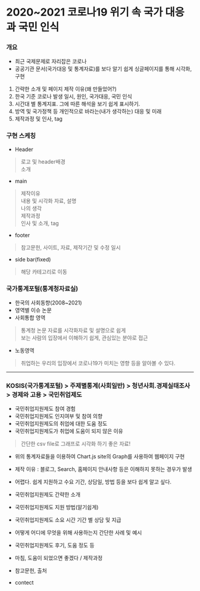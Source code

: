 # 2020~2021 코로나19 위기 속 국가 대응과 국민 인식


### 개요
- 최근 국제문제로 자리잡은 코로나
- 공공기관 문서(국가대응 및 통계자료)를 보다 알기 쉽게 싱글페이지를 통해 시각화, 구현
1. 간략한 소개 및 페이지 제작 이유(왜 만들었어?)
2. 한국 기준 코로나 발생 일시, 원인, 국가대응, 국민 인식
3. 시간대 별 통계지표. 그에 따른 해석을 보기 쉽게 표시하기.
4. 방역 및 국가정책 등 개인적으로 바라는(내가 생각하는) 대응 및 미래
5. 제작과정 및 인사, tag

### 구현 스케칭
- Header
> 로고 및 header배경   
> 소개   
- main
> 제작이유   
> 내용 및 시각화 자료, 설명   
> 나의 생각   
> 제작과정   
> 인사 및 소개, tag
- footer
> 참고문헌, 사이트, 자료, 제작기간 및 수정 일시
- side bar(fixed)
> 해당 카테고리로 이동

### 국가통계포털(통계청자료실)
- 한국의 사회동향(2008~2021)
- 영역별 이슈 논문
- 사회통합 영역
> 통계청 논문 자료를 시각화자료 및 설명으로 쉽게   
> 보는 사람의 입장에서 이해하기 쉽게, 관심있는 분야로 접근
- 노동영역
> 취업하는 우리의 입장에서 코로나19가 미치는 영향 등을 알아볼 수 있다.

<hr>

### KOSIS(국가통계포털) > 주제별통계(사회일반) > 청년사회.경제실태조사 > 경제와 고용 > 국민취업제도
- 국민취업지원제도 참여 경험
- 국민취업지원제도 인지여부 및 참여 의향
- 국민취업지원제도의 취업에 대한 도움 정도
- 국민취업지원제도가 취업에 도움이 되지 않은 이유
> 간단한 csv file로 그래프로 시각화 하기 좋은 자료!
- 위의 통계자료들을 이용하여 Chart.js site의 Graph를 사용하여 웹페이지 구현

- 제작 이유 : 블로그, Search, 홈페이지 안내사항 등은 이해하지 못하는 경우가 발생
- 어렵다. 쉽게 지원하고 수요 기간, 상담일, 방법 등을 보다 쉽게 알고 싶다.
- 국민취업지원제도 간략한 소개
- 국민취업지원제도 지원 방법(알기쉽게)
- 국민취업지원제도 소요 시간 기간 별 상담 및 지급
- 어떻게 어디에 무엇을 위해 사용하는지 간단한 사례 및 예시
- 국민취업지원제도 후기, 도움 정도 등
- 마침, 도움이 되었으면 좋겠다 / 제작과정
- 참고문헌, 출처
- contect
